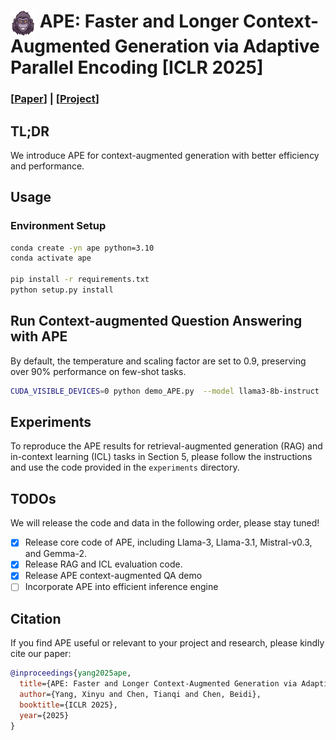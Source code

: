# <img src="assets/logo.png" width="40" height="40" align="top">  APE: Faster and Longer Context-Augmented Generation via Adaptive Parallel Encoding [ICLR 2025]

### [[Paper](https://arxiv.org/abs/2502.05431)] | [[Project](https://infini-ai-lab.github.io/APE-Page)]

## TL;DR

We introduce APE for context-augmented generation with better efficiency and performance.

## Usage

### Environment Setup

```bash
conda create -yn ape python=3.10
conda activate ape

pip install -r requirements.txt
python setup.py install
```

## Run Context-augmented Question Answering with APE

By default, the temperature and scaling factor are set to 0.9, preserving over 90% performance on few-shot tasks.

```bash
CUDA_VISIBLE_DEVICES=0 python demo_APE.py  --model llama3-8b-instruct
```

## Experiments

To reproduce the APE results for retrieval-augmented generation (RAG) and in-context learning (ICL) tasks in Section 5, please follow the instructions and use the code provided in the `experiments` directory.

## TODOs
We will release the code and data in the following order, please stay tuned!

- [x] Release core code of APE, including Llama-3, Llama-3.1, Mistral-v0.3, and Gemma-2.
- [x] Release RAG and ICL evaluation code.
- [x] Release APE context-augmented QA demo
- [ ] Incorporate APE into efficient inference engine

## Citation

If you find APE useful or relevant to your project and research, please kindly cite our paper:

```bibtex
@inproceedings{yang2025ape,
  title={APE: Faster and Longer Context-Augmented Generation via Adaptive Parallel Encoding},
  author={Yang, Xinyu and Chen, Tianqi and Chen, Beidi},
  booktitle={ICLR 2025},
  year={2025}
}
```
